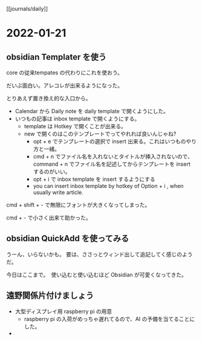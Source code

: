 [[journals/daily]]
# 2022-01-21

## obsidian Templater を使う

core の従来tempates の代わりにこれを使おう。

だいぶ面白い。アレコレが出来るようになった。

とりあえず置き換え的な入口から。


- Calendar から Daily note を daily template で開くようにした。
- いつもの記事は inbox template で開くようにする。
	- template は Hotkey で開くことが出来る。
	- new で開くのはこのテンプレートでってやれれば良いんじゃね?
		- opt + e でテンプレートの選択で insert 出来る。これはいつものやり方と一緒。
		- cmd + n でファイル名を入れないとタイトルが挿入されないので、command + n でファイル名を記述してからテンプレートを insert するのがいい。
		- opt + i で inbox template を insert するようにする
		- you can insert inbox template by hotkey of Option + i , when usually write article.



cmd + shift + - で無限にフォントが大きくなってしまった。

cmd + - で小さく出来て助かった。


## obsidian QuickAdd を使ってみる

うーん、いらないかも。
要は、ささっとウィンド出して追記してく感じのようだ。


今日はここまで。　使い込むと使い込むほど Obsidian が可愛くなってきた。


## 遠野関係片付けましょう

- 大型ディスプレイ用 raspberry pi の用意
	- raspberry pi の入荷がめっちゃ遅れてるので、AI の予備を当てることにした。
- 

